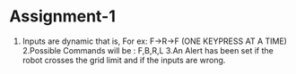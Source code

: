 # Assignment-1

1. Inputs are dynamic that is,
    For ex:
    F->R->F
    (ONE KEYPRESS AT A TIME)
2.Possible Commands will be :
    F,B,R,L
3.An Alert has been set if the robot crosses the grid limit and if the inputs are wrong.
    
